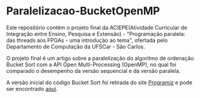 # Paralelizacao-BucketOpenMP
Este repositório contém o projeto final da ACIEPE(Atividade Curricular de Integração entre Ensino, Pesquisa e Extensão) - "Programação paralela:
das threads aos FPGAs - uma introdução ao tema", ofertada pelo Departamento de Computação da UFSCar - São Carlos.

O projeto final é um artigo sobre a paralelização do algoritmo de ordenação Bucket Sort com a API Open Multi-Processing (OpenMP), no qual foi comparado o desempenho da versão sequencial e da versão paralela.

A versão inicial do código Bucket Sort foi retirada do site [Programiz](https://www.programiz.com/ "Programiz") e pode ser encontrado [aqui](https://www.programiz.com/dsa/bucket-sort "aqui").
